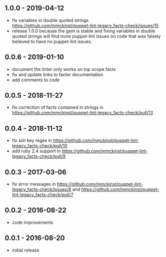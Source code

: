 1.0.0 - 2019-04-12
---
* fix variables in double quoted strings https://github.com/mmckinst/puppet-lint-legacy_facts-check/issues/15
* release 1.0.0 because the gem is stable and fixing variables in double quoted
  strings will find more puppet-lint issues on code that was falsely believed to
  have no puppet-lint issues.

0.0.6 - 2019-01-10
---
* document the linter only works on top scope facts
* fix and update links to facter documentation
* add comments to code

0.0.5 - 2018-11-27
---
* fix correction of facts contained in strings in https://github.com/mmckinst/puppet-lint-legacy_facts-check/pull/13

0.0.4 - 2018-11-12
---
* fix ssh key regex in https://github.com/mmckinst/puppet-lint-legacy_facts-check/pull/10
* add ruby 2.4 support in https://github.com/mmckinst/puppet-lint-legacy_facts-check/pull/9

0.0.3 - 2017-03-06
---
* fix error messages in https://github.com/mmckinst/puppet-lint-legacy_facts-check/issues/6 and https://github.com/mmckinst/puppet-lint-legacy_facts-check/pull/7

0.0.2 - 2016-08-22
---
* code improvements

0.0.1 - 2016-08-20
---
* initial release

